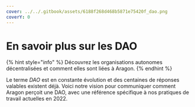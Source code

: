 ```yaml
---
cover: ../../.gitbook/assets/6188f268d468b5871e75420f_dao.png
coverY: 0
---
```


# En savoir plus sur les DAO

{% hint style="info" %}
Découvrez les organisations autonomes décentralisées et comment elles sont liées à Aragon.
{% endhint %}

Le terme _DAO_ est en constante évolution et des centaines de réponses valables existent déjà. Voici notre vision pour communiquer comment Aragon perçoit une DAO, avec une référence spécifique à nos pratiques de travail actuelles en 2022.
